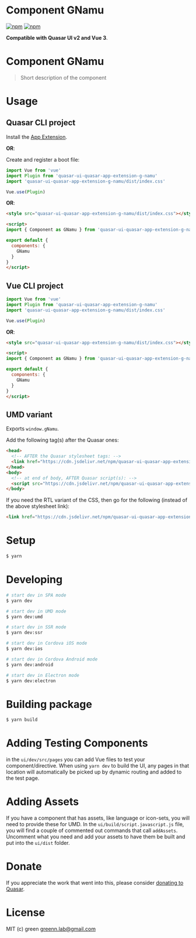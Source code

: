 # Component GNamu

[![npm](https://img.shields.io/npm/v/quasar-ui-quasar-app-extension-g-namu.svg?label=quasar-ui-quasar-app-extension-g-namu)](https://www.npmjs.com/package/quasar-ui-quasar-app-extension-g-namu)
[![npm](https://img.shields.io/npm/dt/quasar-ui-quasar-app-extension-g-namu.svg)](https://www.npmjs.com/package/quasar-ui-quasar-app-extension-g-namu)

**Compatible with Quasar UI v2 and Vue 3**.

# Component GNamu
> Short description of the component


# Usage

## Quasar CLI project

Install the [App Extension](../app-extension).

**OR**:

Create and register a boot file:

```js
import Vue from 'vue'
import Plugin from 'quasar-ui-quasar-app-extension-g-namu'
import 'quasar-ui-quasar-app-extension-g-namu/dist/index.css'

Vue.use(Plugin)
```

**OR**:

```html
<style src="quasar-ui-quasar-app-extension-g-namu/dist/index.css"></style>

<script>
import { Component as GNamu } from 'quasar-ui-quasar-app-extension-g-namu'

export default {
  components: {
    GNamu
  }
}
</script>
```

## Vue CLI project

```js
import Vue from 'vue'
import Plugin from 'quasar-ui-quasar-app-extension-g-namu'
import 'quasar-ui-quasar-app-extension-g-namu/dist/index.css'

Vue.use(Plugin)
```

**OR**:

```html
<style src="quasar-ui-quasar-app-extension-g-namu/dist/index.css"></style>

<script>
import { Component as GNamu } from 'quasar-ui-quasar-app-extension-g-namu'

export default {
  components: {
    GNamu
  }
}
</script>
```

## UMD variant

Exports `window.gNamu`.

Add the following tag(s) after the Quasar ones:

```html
<head>
  <!-- AFTER the Quasar stylesheet tags: -->
  <link href="https://cdn.jsdelivr.net/npm/quasar-ui-quasar-app-extension-g-namu/dist/index.min.css" rel="stylesheet" type="text/css">
</head>
<body>
  <!-- at end of body, AFTER Quasar script(s): -->
  <script src="https://cdn.jsdelivr.net/npm/quasar-ui-quasar-app-extension-g-namu/dist/index.umd.min.js"></script>
</body>
```
If you need the RTL variant of the CSS, then go for the following (instead of the above stylesheet link):
```html
<link href="https://cdn.jsdelivr.net/npm/quasar-ui-quasar-app-extension-g-namu/dist/index.rtl.min.css" rel="stylesheet" type="text/css">
```

# Setup
```bash
$ yarn
```

# Developing
```bash
# start dev in SPA mode
$ yarn dev

# start dev in UMD mode
$ yarn dev:umd

# start dev in SSR mode
$ yarn dev:ssr

# start dev in Cordova iOS mode
$ yarn dev:ios

# start dev in Cordova Android mode
$ yarn dev:android

# start dev in Electron mode
$ yarn dev:electron
```

# Building package
```bash
$ yarn build
```

# Adding Testing Components
in the `ui/dev/src/pages` you can add Vue files to test your component/directive. When using `yarn dev` to build the UI, any pages in that location will automatically be picked up by dynamic routing and added to the test page.

# Adding Assets
If you have a component that has assets, like language or icon-sets, you will need to provide these for UMD. In the `ui/build/script.javascript.js` file, you will find a couple of commented out commands that call `addAssets`. Uncomment what you need and add your assets to have them be built and put into the `ui/dist` folder.

# Donate
If you appreciate the work that went into this, please consider [donating to Quasar](https://donate.quasar.dev).

# License
MIT (c) green <greenn.lab@gmail.com>
